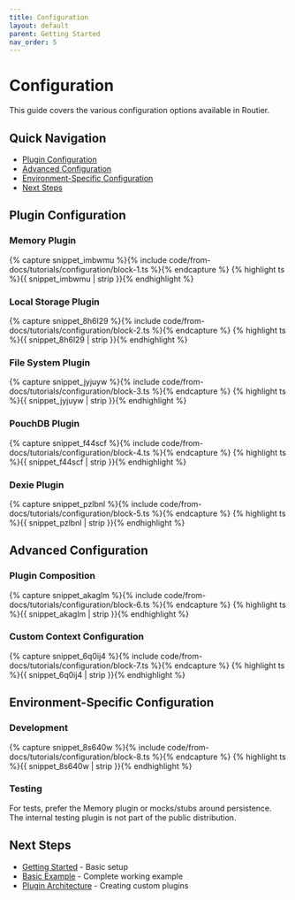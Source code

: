 ```yaml
---
title: Configuration
layout: default
parent: Getting Started
nav_order: 5
---
```


# Configuration

This guide covers the various configuration options available in Routier.

## Quick Navigation

- [Plugin Configuration](#plugin-configuration)
- [Advanced Configuration](#advanced-configuration)
- [Environment-Specific Configuration](#environment-specific-configuration)
- [Next Steps](#next-steps)

## Plugin Configuration

### Memory Plugin

{% capture snippet_imbwmu %}{% include code/from-docs/tutorials/configuration/block-1.ts %}{% endcapture %}
{% highlight ts %}{{ snippet_imbwmu  | strip }}{% endhighlight %}

### Local Storage Plugin

{% capture snippet_8h6l29 %}{% include code/from-docs/tutorials/configuration/block-2.ts %}{% endcapture %}
{% highlight ts %}{{ snippet_8h6l29  | strip }}{% endhighlight %}

### File System Plugin

{% capture snippet_jyjuyw %}{% include code/from-docs/tutorials/configuration/block-3.ts %}{% endcapture %}
{% highlight ts %}{{ snippet_jyjuyw  | strip }}{% endhighlight %}

### PouchDB Plugin

{% capture snippet_f44scf %}{% include code/from-docs/tutorials/configuration/block-4.ts %}{% endcapture %}
{% highlight ts %}{{ snippet_f44scf  | strip }}{% endhighlight %}

### Dexie Plugin

{% capture snippet_pzlbnl %}{% include code/from-docs/tutorials/configuration/block-5.ts %}{% endcapture %}
{% highlight ts %}{{ snippet_pzlbnl  | strip }}{% endhighlight %}

## Advanced Configuration

### Plugin Composition

{% capture snippet_akaglm %}{% include code/from-docs/tutorials/configuration/block-6.ts %}{% endcapture %}
{% highlight ts %}{{ snippet_akaglm  | strip }}{% endhighlight %}

### Custom Context Configuration

{% capture snippet_6q0ij4 %}{% include code/from-docs/tutorials/configuration/block-7.ts %}{% endcapture %}
{% highlight ts %}{{ snippet_6q0ij4  | strip }}{% endhighlight %}

## Environment-Specific Configuration

### Development

{% capture snippet_8s640w %}{% include code/from-docs/tutorials/configuration/block-8.ts %}{% endcapture %}
{% highlight ts %}{{ snippet_8s640w  | strip }}{% endhighlight %}

### Testing

For tests, prefer the Memory plugin or mocks/stubs around persistence. The internal testing plugin is not part of the public distribution.

## Next Steps

- [Getting Started](getting-started.md) - Basic setup
- [Basic Example](basic-example.md) - Complete working example
- [Plugin Architecture](../plugins/create-your-own/plugin-architecture.md) - Creating custom plugins
